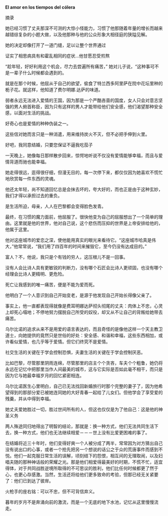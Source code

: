 **El amor en los tiempos del cólera**


摘录
  
  她已经习惯了丈夫那深不可测的大惊小怪能力，习惯了他那随着年量的增长而越来越错综复杂的小题大做，以及他那种与他的公众形象大相径庭的狭隘见解。
  
  她的决定却像打开了一道门缝，足以让整个世界通过
  
  证实了相思病具有和霍乱相同的症状...他甘愿忍受煎熬
  
  “趁年轻，好好利用这个机会，尽力去尝遍所有痛苦，” 她对儿子说，“这种事可不是一辈子什么时候都会遇到的。
  
  就是在那个时候，他屈从于自己的欲望，偷食了特兰西多阿里萨在院中花坛里种的栀子花。就这样，他知道了费尔明娜.达萨的味道。
  
  弱者永远无法进入爱情的王国，因为那是一个严酷吝啬的国度，女人只会对意志坚强的男人俯首称臣，因为只有这样的男人才能带给他们安全感，他们渴望那种安全感，以面对生活的挑战。
  
  好奇心也是爱情的种种伪装之一。
  
  这些信对她而言只是一种消遣，用来维持炭火不灭，但不必把手伸到火里。
  
  好吧，我同意结婚，只要您保证不逼我吃茄子
  
  一天晚上，她像每日那样散步回来，惊愕地听说不仅没有爱情能够幸福，而且与爱情背道而驰也能幸福。
  
  她走得很远，逛得很仔细，但漫无目的，每一次停下来，都仅仅因为她喜欢不慌忙地欣赏每一件东西的灵魂。
  
  他还太年轻，尚不知道回忆总是会抹去坏的，夸大好的，而也正是由于这种玄妙，我们才得以承担过去的重负。
  
  是生活所迫，母亲，人人在巴黎都会变得脸色发青。
  
  最终，在习惯的魔力面前，他屈服了。很快他变为自己的屈服想出了一个简单的理由。这里就是他的世界，他对自己说，这个悲伤而压抑的世界是上帝安排给他的，他属于这里。
  
  他对这座城市的爱恋之深，使他能用真实的眼光来看待它。“这座城市哈真是伟大，”他常常说，“我们用了四百年的时间来摧毁它，至今仍没有达成目的。”
  
  富人？不，他说，我只是个有钱的穷人，这压根儿不是一回事。
  
  没有人会比诗人具有更敏锐的判断力，没有哪个石匠会比诗人更顽固，也没有哪个经理会比诗人更精明、更危险。
  
  死亡让我感到的唯一痛苦，便是不能为爱而死。
  
  他明白了一个人意识到自己开始变老，是源于他发现自己开始长得像父亲了。
  
  事实上，他一直都表现得就像是费耳明娜达萨彻头彻尾的丈夫：肉体上不忠，心灵上却死心塌地；不停地努力摆脱自己所受的奴役，却又从不让自己的背叛给她带去痛苦。
  
  乌尔比诺的追求从来不是用爱的语言表达的，而且奇怪的是像他这样一个天主教卫道士，向她提供的竟然只是世俗的好处：安全感、和谐和幸福，这些东西相加，或许看似爱情，也几乎等于爱情。但它们终究不是爱情。
  
  社交生活的关键在于学会控制恐惧，夫妻生活的关键在于学会控制厌恶。
  
  比如巴黎，尽管那里阴雨连绵，尽管那里的店主个个贪吝，车夫个个粗鲁，她仍将永远在记忆中把那里当作人间最美的城市，这与它实际是否如此毫不相干，而只是因为它与她最幸福岁月的回忆紧密相连。
  
  乌尔比诺医生心里明白，自己已无法找回新婚旅行时那个完整的妻子了，因为他希望得到的那部分爱已被她连同她的大好青春一起给了儿女们。但他学会了享受爱的残羹，并从中得到幸福。
  
  她丈夫爱她胜过一切，胜过世间所有的人，但这也仅仅是为了他自己：这是他的神圣义务
  
  两人殊途同归地得出了明智的结论，那就是：换一种方式，他们无法共同生活下去，换一种方式，他们也无法继续相爱－－－世上没有比爱更困难的事了。
  
  在结婚将近三十年时，他们变得好爽一个人被分成了两半，常常因为对方猜出自己没有说出口的心事，或者一个抢先把另一个想说的话公之于众的荒唐事件而感到不悦。他们一起克服日常生活的误解，顷刻结下的怨恨，相互间的无理取闹，以及妇唱夫随的那种神话般的荣耀之光。那是他们相爱得最美好的时期，不慌不忙，适宜得体，对于共同战胜逆境所取得的不可思议的胜利，他们比任何时候都更了然于心，也更心存感激。当然，生活还将给他们更多致命的考验，但那已经无关紧要了：他们已到达了彼岸。
  
  火枪手的座右铭：可以不忠，但不可背信弃义。
  
  暮年的岁月不是奔涌向前的激流，而是一个无底的地下水池，记忆从这里慢慢流走。  
